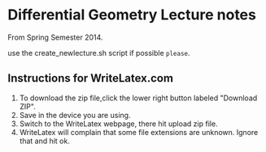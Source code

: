 Differential Geometry Lecture notes
===================================
From Spring Semester 2014.

use the create_newlecture.sh script if possible `please`.

Instructions for WriteLatex.com
------------------------------
1. To download the zip file,click the lower right button labeled "Download ZIP".
2. Save in the device you are using.
2. Switch to the WriteLatex webpage, there hit upload zip file.
2. WriteLatex will complain that some file extensions are unknown. Ignore that and hit ok.

